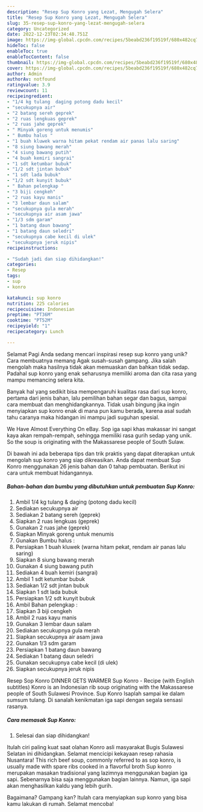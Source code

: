 ```yaml
---
description: "Resep Sup Konro yang Lezat, Mengugah Selera"
title: "Resep Sup Konro yang Lezat, Mengugah Selera"
slug: 35-resep-sup-konro-yang-lezat-mengugah-selera
category: Uncategorized
date: 2022-12-23T02:34:48.751Z
image: https://img-global.cpcdn.com/recipes/5beabd236f19519f/680x482cq70/sup-konro-foto-resep-utama.jpg
hideToc: false
enableToc: true
enableTocContent: false
thumbnail: https://img-global.cpcdn.com/recipes/5beabd236f19519f/680x482cq70/sup-konro-foto-resep-utama.jpg
cover: https://img-global.cpcdn.com/recipes/5beabd236f19519f/680x482cq70/sup-konro-foto-resep-utama.jpg
author: Admin
authorAv: notfound
ratingvalue: 3.9
reviewcount: 11
recipeingredient:
- "1/4 kg tulang  daging potong dadu kecil"
- "secukupnya air"
- "2 batang sereh geprek"
- "2 ruas lengkuas geprek"
- "2 ruas jahe geprek"
- " Minyak goreng untuk menumis"
- " Bumbu halus "
- "1 buah kluwek warna hitam pekat rendam air panas lalu saring"
- "8 siung bawang merah"
- "4 siung bawang putih"
- "4 buah kemiri sangrai"
- "1 sdt ketumbar bubuk"
- "1/2 sdt jintan bubuk"
- "1 sdt lada bubuk"
- "1/2 sdt kunyit bubuk"
- " Bahan pelengkap "
- "3 biji cengkeh"
- "2 ruas kayu manis"
- "3 lembar daun salam"
- "secukupnya gula merah"
- "secukupnya air asam jawa"
- "1/3 sdm garam"
- "1 batang daun bawang"
- "1 batang daun seledri"
- "secukupnya cabe kecil di ulek"
- "secukupnya jeruk nipis"
recipeinstructions:

- "Sudah jadi dan siap dihidangkan!"
categories:
- Resep
tags:
- sup
- konro

katakunci: sup konro 
nutrition: 225 calories
recipecuisine: Indonesian
preptime: "PT36M"
cooktime: "PT52M"
recipeyield: "1"
recipecategory: Lunch

---
```



Selamat Pagi Anda sedang mencari inspirasi resep sup konro yang unik? Cara membuatnya memang Agak susah-susah gampang. Jika salah mengolah maka hasilnya tidak akan memuaskan dan bahkan tidak sedap. Padahal sup konro yang enak seharusnya memiliki aroma dan cita rasa yang mampu memancing selera kita.


Banyak hal yang sedikit bisa mempengaruhi kualitas rasa dari sup konro, pertama dari jenis bahan, lalu pemilihan bahan segar dan bagus, sampai cara membuat dan menghidangkannya. Tidak usah bingung jika ingin menyiapkan sup konro enak di mana pun kamu berada, karena asal sudah tahu caranya maka hidangan ini mampu jadi suguhan spesial.

We Have Almost Everything On eBay. Sop iga sapi khas makassar ini sangat kaya akan rempah-rempah, sehingga memiliki rasa gurih sedap yang unik. So the soup is originating with the Makassarese people of South Sulaw.


Di bawah ini ada beberapa tips dan trik praktis yang dapat diterapkan untuk mengolah sup konro yang siap dikreasikan. Anda dapat membuat Sup Konro menggunakan 26 jenis bahan dan 0 tahap pembuatan. Berikut ini cara untuk membuat hidangannya.

<!--inarticleads1-->

##### Bahan-bahan dan bumbu yang dibutuhkan untuk pembuatan Sup Konro:

1. Ambil 1/4 kg tulang &amp; daging (potong dadu kecil)
1. Sediakan secukupnya air
1. Sediakan 2 batang sereh (geprek)
1. Siapkan 2 ruas lengkuas (geprek)
1. Gunakan 2 ruas jahe (geprek)
1. Siapkan  Minyak goreng untuk menumis
1. Gunakan  Bumbu halus :
1. Persiapkan 1 buah kluwek (warna hitam pekat, rendam air panas lalu saring)
1. Siapkan 8 siung bawang merah
1. Gunakan 4 siung bawang putih
1. Sediakan 4 buah kemiri (sangrai)
1. Ambil 1 sdt ketumbar bubuk
1. Sediakan 1/2 sdt jintan bubuk
1. Siapkan 1 sdt lada bubuk
1. Persiapkan 1/2 sdt kunyit bubuk
1. Ambil  Bahan pelengkap :
1. Siapkan 3 biji cengkeh
1. Ambil 2 ruas kayu manis
1. Gunakan 3 lembar daun salam
1. Sediakan secukupnya gula merah
1. Siapkan secukupnya air asam jawa
1. Gunakan 1/3 sdm garam
1. Persiapkan 1 batang daun bawang
1. Sediakan 1 batang daun seledri
1. Gunakan secukupnya cabe kecil (di ulek)
1. Siapkan secukupnya jeruk nipis


Resep Sop Konro DINNER GETS WARMER Sup Konro - Recipe (with English subtitles) Konro is an Indonesian rib soup originating with the Makassarese people of South Sulawesi Province. Sup Konro Isaplah sampai ke dalam sumsum tulang. Di sanalah kenikmatan iga sapi dengan segala sensasi rasanya. 

<!--inarticleads2-->

##### Cara memasak Sup Konro:


1. Selesai dan siap dihidangkan!

Itulah ciri paling kuat saat olahan Konro asli masyarakat Bugis Sulawesi Selatan ini dihidangkan. Selamat mencicipi kekayaan resep rahasia Nusantara! This rich beef soup, commonly referred to as sop konro, is usually made with spare ribs cooked in a flavorful broth Sup konro merupakan masakan tradisional yang lazimnya menggunakan bagian iga sapi. Sebenarnya bisa saja menggunakan bagian lainnya. Namun, iga sapi akan menghasilkan kaldu yang lebih gurih. 

Bagaimana? Gampang kan? Itulah cara menyiapkan sup konro yang bisa kamu lakukan di rumah. Selamat mencoba!

